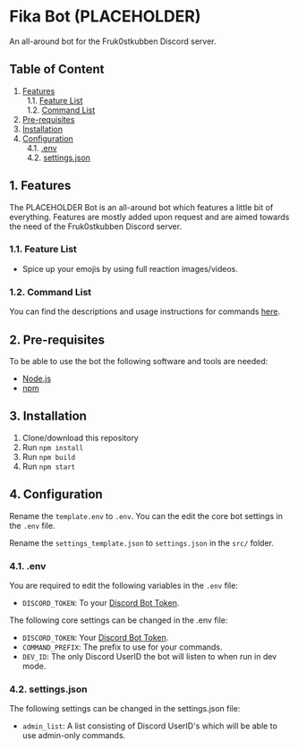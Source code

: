 # Fika Bot (PLACEHOLDER)

An all-around bot for the Fruk0stkubben Discord server.

## Table of Content

1. [Features](#features)\
&nbsp; <!-- Indent -->
1.1. [Feature List](#feature-list)\
&nbsp; <!-- Indent -->
1.2. [Command List](#command-list)
2. [Pre-requisites](#pre-requisites)
3. [Installation](#installation)
4. [Configuration](#configuration)\
&nbsp; <!-- Indent -->
4.1. [.env](#dotenv)\
&nbsp; <!-- Indent -->
4.2. [settings.json](#settings-json)

## 1. Features
<a name="features"></a>

The PLACEHOLDER Bot is an all-around bot which
features a little bit of everything. Features
are mostly added upon request and are aimed
towards the need of the Fruk0stkubben Discord server.

### 1.1. Feature List
<a name="feature-list"></a>

* Spice up your emojis by using full reaction images/videos.

### 1.2. Command List
<a name="command-list"></a>

You can find the descriptions and usage instructions for commands [here](https://github.com/EpiX0R/fruk0st_bot/blob/master/COMMANDS.md).


## 2. Pre-requisites
<a name="pre-requisites"></a>

To be able to use the bot the following software and tools are needed:

* [Node.js](https://nodejs.org)
* [npm](https://www.npmjs.com/get-npm)


## 3. Installation
<a name="installation"></a>

1. Clone/download this repository
2. Run `npm install`
3. Run `npm build`
4. Run `npm start`


## 4. Configuration
<a name="configuration"></a>

Rename the `template.env` to `.env`. You can the edit the core bot settings in the `.env` file.

Rename the `settings_template.json` to `settings.json` in the `src/` folder.

### 4.1. .env
<a name="dotenv"></a>

You are required to edit the following variables in the `.env` file:
* `DISCORD_TOKEN`: To your [Discord Bot Token](https://discord.com/developers).

The following core settings can be changed in the .env file:

* `DISCORD_TOKEN`: Your [Discord Bot Token](https://discord.com/developers).
* `COMMAND_PREFIX`: The prefix to use for your commands.
* `DEV_ID`: The only Discord UserID the bot will listen to when run in dev mode.

### 4.2. settings.json
<a name="settings-json"></a>

The following settings can be changed in the settings.json file:

* `admin_list`: A list consisting of Discord UserID's which will be able to use admin-only commands.